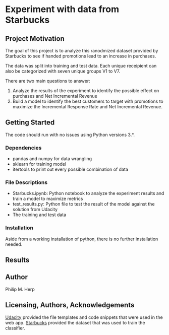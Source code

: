 # Experiment with data from Starbucks

## Project Motivation
The goal of this project is to analyze this ranodmized dataset provided by Starbucks to see if handed promotions lead to an increase in purchases.

The data was split into training and test data. Each unique receipient can also be categorized with seven unique groups V1 to V7.

There are two main questions to answer:
1. Analyze the results of the experiment to identify the possible effect on purchases and Net Incremental Revenue
2. Build a model to identify the best customers to target with promotions to maximize the Incremental Response Rate and Net Incremental Revenue.


## Getting Started
The code should run with no issues using Python versions 3.*.

### Dependencies
- pandas and numpy for data wrangling
- sklearn for training model
- itertools to print out every possible combination of data

### File Descriptions
- Starbucks.ipynb: Python notebook to analyze the experiment results and train a model to maximize metrics
- test_results.py: Python file to test the result of the model against the solution from Udacity
- The training and test data

### Installation
Aside from a working installation of python, there is no further installation needed.

## Results


## Author
Philip M. Herp

## Licensing, Authors, Acknowledgements
[Udacity](https://www.udacity.com/) provided the file templates and code snippets that were used in the web app. 
[Starbucks](https://www.starbucks.com/) provided the dataset that was used to train the classifier.

